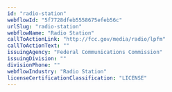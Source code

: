 ```yaml
---
id: "radio-station"
webflowId: "5f7728dfeb5558675efeb56c"
urlSlug: "radio-station"
webflowName: "Radio Station"
callToActionLink: "http://fcc.gov/media/radio/lpfm"
callToActionText: ""
issuingAgency: "Federal Communications Commission"
issuingDivision: ""
divisionPhone: ""
webflowIndustry: "Radio Station"
licenseCertificationClassification: "LICENSE"
---
```

